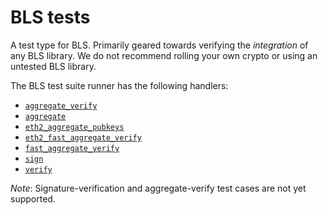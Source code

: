 # BLS tests

A test type for BLS. Primarily geared towards verifying the *integration* of any BLS library.
We do not recommend rolling your own crypto or using an untested BLS library.

The BLS test suite runner has the following handlers:

- [`aggregate_verify`](./aggregate_verify.md)
- [`aggregate`](./aggregate.md)
- [`eth2_aggregate_pubkeys`](./eth2_aggregate_pubkeys.md)
- [`eth2_fast_aggregate_verify`](./eth2_fast_aggregate_verify.md)
- [`fast_aggregate_verify`](./fast_aggregate_verify.md)
- [`sign`](./sign.md)
- [`verify`](./verify.md)

*Note*: Signature-verification and aggregate-verify test cases are not yet supported.
